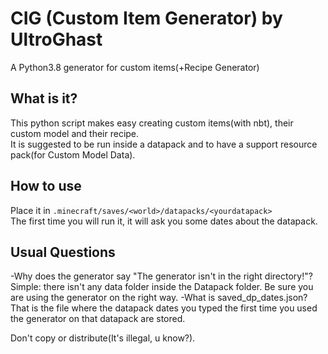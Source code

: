 # CIG (Custom Item Generator) by UltroGhast
A Python3.8 generator for custom items(+Recipe Generator)
## What is it?
This python script makes easy creating custom items(with nbt), their custom model and their recipe.\
It is suggested to be run inside a datapack and to have a support resource pack(for Custom Model Data).

## How to use
Place it in `.minecraft/saves/<world>/datapacks/<yourdatapack>`\
The first time you will run it, it will ask you some dates about the datapack.
## Usual Questions
-Why does the generator say "The generator isn't in the right directory!"?\
Simple: there isn't any data folder inside the Datapack folder. Be sure you are using the generator on the right way.
-What is saved_dp_dates.json?
That is the file where the datapack dates you typed the first time you used the generator on that datapack are stored.

Don't copy or distribute(It's illegal, u know?).
